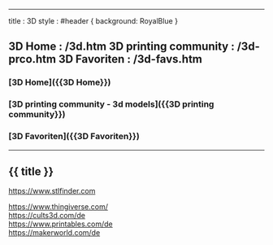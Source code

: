 -----------------------------------------------------------------------------
title   : 3D
style   : #header { background: RoyalBlue }

3D Home                : /3d.htm
3D printing community  : /3d-prco.htm
3D Favoriten           : /3d-favs.htm
-----------------------------------------------------------------------------
### [3D Home]({{3D Home}}) 
### [3D printing community - 3d models]({{3D printing community}}) 
### [3D Favoriten]({{3D Favoriten}}) 
---
## {{ title }}  

https://www.stlfinder.com

https://www.thingiverse.com/  
https://cults3d.com/de  
https://www.printables.com/de  
https://makerworld.com/de





